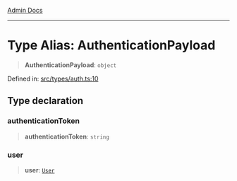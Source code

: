 [Admin Docs](/)

***

# Type Alias: AuthenticationPayload

> **AuthenticationPayload**: `object`

Defined in: [src/types/auth.ts:10](https://github.com/PalisadoesFoundation/talawa-admin/blob/main/src/types/auth.ts#L10)

## Type declaration

### authenticationToken

> **authenticationToken**: `string`

### user

> **user**: [`User`](../../User/type/type-aliases/User.md)

